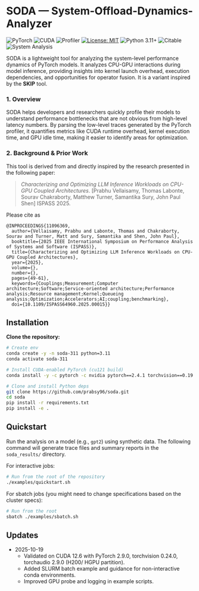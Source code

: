 # SODA — System-Offload-Dynamics-Analyzer

![PyTorch](https://img.shields.io/badge/PyTorch-EE4C2C?style=flat&logo=pytorch&logoColor=white)
![CUDA](https://img.shields.io/badge/CUDA-enabled-green?logo=nvidia&logoColor=white)
![Profiler](https://img.shields.io/badge/PyTorch%20Profiler-supported-blueviolet)
[![License: MIT](https://img.shields.io/badge/License-MIT-yellow.svg)](https://opensource.org/licenses/MIT)
![Python 3.11+](https://img.shields.io/badge/python-3.11+-blue.svg)
![Citable](https://img.shields.io/badge/Citable-ISPASS%202025-brightgreen)
![System Analysis](https://img.shields.io/badge/System%20Profiler-Enabled-blue)


SODA is a lightweight tool for analyzing the system-level performance dynamics of PyTorch models. It analyzes CPU-GPU interactions during model inference, providing insights into kernel launch overhead, execution dependencies, and opportunities for operator fusion. It is a variant inspired by the **SKIP** tool.

### 1. Overview

SODA helps developers and researchers quickly profile their models to understand performance bottlenecks that are not obvious from high-level latency numbers. By parsing the low-level traces generated by the PyTorch profiler, it quantifies metrics like CUDA runtime overhead, kernel execution time, and GPU idle time, making it easier to identify areas for optimization.

### 2. Background & Prior Work

This tool is derived from and directly inspired by the research presented in the following paper:

> *Characterizing and Optimizing LLM Inference Workloads on CPU-GPU Coupled Architectures*. [Prabhu Vellaisamy, Thomas Labonte, Sourav Chakraborty, Matthew Turner, Samantika Sury, John Paul Shen] ISPASS 2025. 

Please cite as 
````
@INPROCEEDINGS{11096369,
  author={Vellaisamy, Prabhu and Labonte, Thomas and Chakraborty, Sourav and Turner, Matt and Sury, Samantika and Shen, John Paul},
  booktitle={2025 IEEE International Symposium on Performance Analysis of Systems and Software (ISPASS)}, 
  title={Characterizing and Optimizing LLM Inference Workloads on CPU-GPU Coupled Architectures}, 
  year={2025},
  volume={},
  number={},
  pages={49-61},
  keywords={Couplings;Measurement;Computer architecture;Software;Service-oriented architecture;Performance analysis;Resource management;Kernel;Queueing analysis;Optimization;Accelerators;AI;coupling;benchmarking},
  doi={10.1109/ISPASS64960.2025.00015}}
````

## Installation

**Clone the repository:**

```bash
# Create env
conda create -y -n soda-311 python=3.11
conda activate soda-311

# Install CUDA-enabled PyTorch (cu121 build)
conda install -y -c pytorch -c nvidia pytorch==2.4.1 torchvision==0.19.1 torchaudio==2.4.1 pytorch-cuda=12.1

# Clone and install Python deps
git clone https://github.com/prabsy96/soda.git
cd soda
pip install -r requirements.txt
pip install -e .
```

## Quickstart

Run the analysis on a model (e.g., `gpt2`) using synthetic data. The following command will generate trace files and summary reports in the `soda_results/` directory.

For interactive jobs:
```bash
# Run from the root of the repository
./examples/quickstart.sh
```

For sbatch jobs (you might need to change specifications based on the cluster specs):
```bash
# Run from the root
sbatch ./examples/sbatch.sh
```

## Updates

- 2025-10-19
  - Validated on CUDA 12.6 with PyTorch 2.9.0, torchvision 0.24.0, torchaudio 2.9.0 (H200/ HGPU partition).
  - Added SLURM batch example and guidance for non-interactive conda environments.
  - Improved GPU probe and logging in example scripts.
